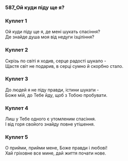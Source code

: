 ### 587_Ой куди піду ще я?
### Куплет 1
Ой куди піду ще я, де мені шукать спасіння? <br/>Де знайде душа моя від недуги ізціління?
### Куплет 2
Скрізь по світі я ходив, серце радості шукало -<br/>Щастя світ не подарив, в серці сумно й скорбно стало.
### Куплет 3
До людей я не піду правди, істини шукати -<br/>Боже мій, до Тебе йду, щоб з Тобою пробувати.
### Куплет 4
Лиш у Тебе одного є утомленим спасіння. <br/>І від горя свойого знайду повне утішення.
### Куплет 5
О прийми, прийми мене, Боже правди і любові! <br/>Хай гріховне все мине, дай життя почати нове.
